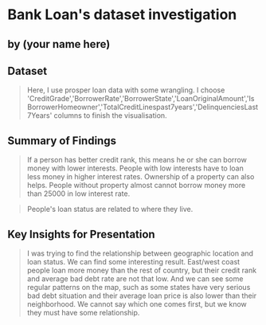 # Bank Loan's dataset investigation
## by (your name here)


## Dataset

> Here, I use prosper loan data with some wrangling. I choose 'CreditGrade','BorrowerRate','BorrowerState','LoanOriginalAmount','IsBorrowerHomeowner','TotalCreditLinespast7years','DelinquenciesLast7Years' columns to finish the visualisation.


## Summary of Findings

> If a person has better credit rank, this means he or she can borrow money with lower interests. People with low interests have to loan less money in higher interest rates. Ownership of a property can also helps. People without property almost cannot borrow money more than 25000 in low interest rate.

> People's loan status are related to where they live.


## Key Insights for Presentation

> I was trying to find the relationship between geographic location and loan status. We can find some interesting result. East/west coast people loan more money than the rest of country, but their credit rank and average bad debt rate are not that low. And we can see some regular patterns on the map, such as some states have very serious bad debt situation and their average loan price is also lower than their neighborhood. We cannot say which one comes first, but we know they must have some relationship.